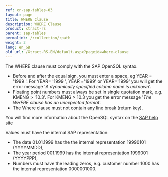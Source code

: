 ```yaml
---
ref: xr-sap-tables-03
layout: page
title: WHERE Clause
description: WHERE Clause
product: xtract-rs
parent: sap-tables
permalink: /:collection/:path
weight: 3
lang: en_GB
old_url: /Xtract-RS-EN/default.aspx?pageid=where-clause
---
```



The WHERE clause must comply with the SAP OpenSQL syntax.

- Before and after the equal sign, you must enter a space, eg YEAR = '1999 '. For YEAR= '1999 ', YEAR ='1999' or YEAR='1999' you will get the error message '*A dynamically specified column name is unknown*'.
- Floating point numbers must always be set in single quotation mark, e.g. KMENG > '10.3'. For KMENG > 10.3 you get the error message '*The WHERE clause has an unexpected format*'.
- The Where clause must not contain any line break (return key).

You will find more information about the OpenSQL syntax on the [SAP help site](http://help.sap.com/saphelp_470/helpdata/de/fc/eb3a1f358411d1829f0000e829fbfe/frameset.htm)<br>


Values must have the internal SAP representation:

- The date 01.01.1999 has the the internal representation 19990101 (YYYYMMDD),
- The year period 001.1999 has the internal representation 1999001 (YYYYPPP),
- Numbers must have the leading zeros, e.g. customer number 1000 has the internal representation 0000001000.
